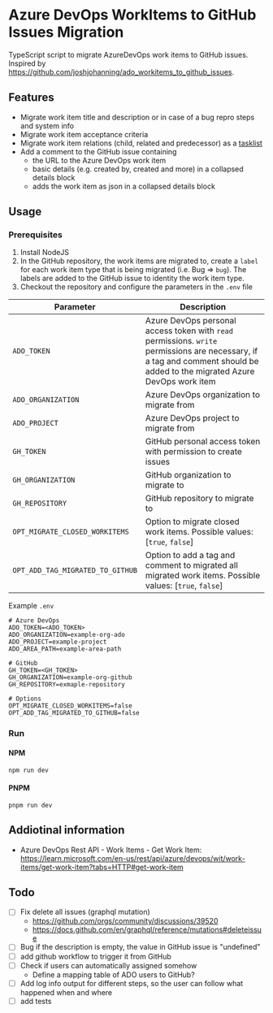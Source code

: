 # Azure DevOps WorkItems to GitHub Issues Migration

TypeScript script to migrate AzureDevOps work items to GitHub issues. Inspired by https://github.com/joshjohanning/ado_workitems_to_github_issues.

## Features

-   Migrate work item title and description or in case of a bug repro steps and system info
-   Migrate work item acceptance criteria
-   Migrate work item relations (child, related and predecessor) as a [tasklist](https://docs.github.com/en/issues/tracking-your-work-with-issues/about-tasklists)
-   Add a comment to the GitHub issue containing
    -   the URL to the Azure DevOps work item
    -   basic details (e.g. created by, created and more) in a collapsed details block
    -   adds the work item as json in a collapsed details block

## Usage

### Prerequisites

1. Install NodeJS
2. In the GitHub repository, the work items are migrated to, create a `label` for each work item type that is being migrated (i.e. Bug => `bug`). The labels are added to the GitHub issue to identity the work item type.
3. Checkout the repository and configure the parameters in the `.env` file

| Parameter                        | Description                                                                                                                                                                |
| -------------------------------- | -------------------------------------------------------------------------------------------------------------------------------------------------------------------------- |
| `ADO_TOKEN`                      | Azure DevOps personal access token with `read` permissions. `write` permissions are necessary, if a tag and comment should be added to the migrated Azure DevOps work item |
| `ADO_ORGANIZATION`               | Azure DevOps organization to migrate from                                                                                                                                  |
| `ADO_PROJECT`                    | Azure DevOps project to migrate from                                                                                                                                       |
| `GH_TOKEN`                       | GitHub personal access token with permission to create issues                                                                                                              |
| `GH_ORGANIZATION`                | GitHub organization to migrate to                                                                                                                                          |
| `GH_REPOSITORY`                  | GitHub repository to migrate to                                                                                                                                            |
| `OPT_MIGRATE_CLOSED_WORKITEMS`   | Option to migrate closed work items. Possible values: [`true`, `false`]                                                                                                    |
| `OPT_ADD_TAG_MIGRATED_TO_GITHUB` | Option to add a tag and comment to migrated all migrated work items. Possible values: [`true`, `false`]                                                                    |

Example `.env`

```
# Azure DevOps
ADO_TOKEN=<ADO_TOKEN>
ADO_ORGANIZATION=example-org-ado
ADO_PROJECT=example-project
ADO_AREA_PATH=example-area-path

# GitHub
GH_TOKEN=<GH_TOKEN>
GH_ORGANIZATION=example-org-github
GH_REPOSITORY=exmaple-repository

# Options
OPT_MIGRATE_CLOSED_WORKITEMS=false
OPT_ADD_TAG_MIGRATED_TO_GITHUB=false
```

### Run

#### NPM

`npm run dev`

#### PNPM

`pnpm run dev`

## Addiotinal information

-   Azure DevOps Rest API - Work Items - Get Work Item: https://learn.microsoft.com/en-us/rest/api/azure/devops/wit/work-items/get-work-item?tabs=HTTP#get-work-item

## Todo

-   [ ] Fix delete all issues (graphql mutation)
    -   https://github.com/orgs/community/discussions/39520
    -   https://docs.github.com/en/graphql/reference/mutations#deleteissue
-   [ ] Bug if the description is empty, the value in GitHub issue is "undefined"
-   [ ] add github workflow to trigger it from GitHub
-   [ ] Check if users can automatically assigned somehow
    -   Define a mapping table of ADO users to GitHub?
-   [ ] Add log info output for different steps, so the user can follow what happened when and where
-   [ ] add tests
